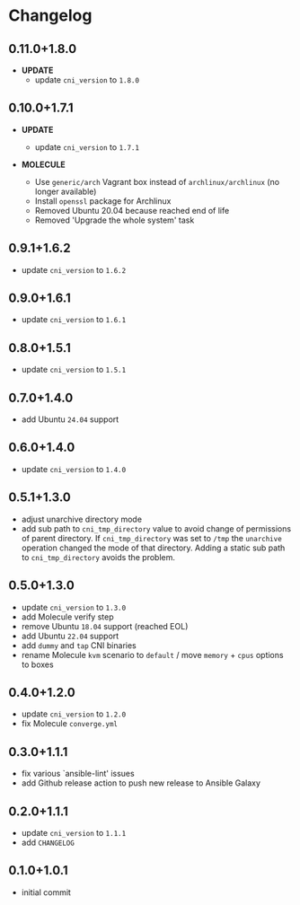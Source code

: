 <!--
Copyright (C) 2021-2025 Robert Wimmer
SPDX-License-Identifier: GPL-3.0-or-later
-->

# Changelog

## 0.11.0+1.8.0

- **UPDATE**
  - update `cni_version` to `1.8.0`

## 0.10.0+1.7.1

- **UPDATE**
  - update `cni_version` to `1.7.1`

- **MOLECULE**
  - Use `generic/arch` Vagrant box instead of `archlinux/archlinux` (no longer available)
  - Install `openssl` package for Archlinux
  - Removed Ubuntu 20.04 because reached end of life
  - Removed 'Upgrade the whole system' task

## 0.9.1+1.6.2

- update `cni_version` to `1.6.2`

## 0.9.0+1.6.1

- update `cni_version` to `1.6.1`

## 0.8.0+1.5.1

- update `cni_version` to `1.5.1`

## 0.7.0+1.4.0

- add Ubuntu `24.04` support

## 0.6.0+1.4.0

- update `cni_version` to `1.4.0`

## 0.5.1+1.3.0

- adjust unarchive directory mode
- add sub path to `cni_tmp_directory` value to avoid change of permissions of parent directory. If `cni_tmp_directory` was set to `/tmp` the `unarchive` operation changed the mode of that directory. Adding a static sub path to `cni_tmp_directory` avoids the problem.

## 0.5.0+1.3.0

- update `cni_version` to `1.3.0`
- add Molecule verify step
- remove Ubuntu `18.04` support (reached EOL)
- add Ubuntu `22.04` support
- add `dummy` and `tap` CNI binaries
- rename Molecule `kvm` scenario to `default` / move `memory` + `cpus` options to boxes

## 0.4.0+1.2.0

- update `cni_version` to `1.2.0`
- fix Molecule `converge.yml`

## 0.3.0+1.1.1

- fix various `ansible-lint' issues
- add Github release action to push new release to Ansible Galaxy

## 0.2.0+1.1.1

- update `cni_version` to `1.1.1`
- add `CHANGELOG`

## 0.1.0+1.0.1

- initial commit
